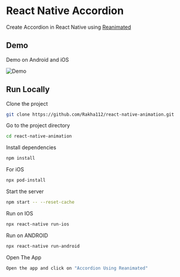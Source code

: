 # React Native Accordion

Create Accordion in React Native using [Reanimated](https://docs.swmansion.com/react-native-reanimated/docs)

## Demo

Demo on Android and iOS

![Demo](https://github.com/Rakha112/react-native-animation/blob/main/src/11-React-Native-Accordion/Demo.gif)

## Run Locally

Clone the project

```bash
git clone https://github.com/Rakha112/react-native-animation.git
```

Go to the project directory

```bash
cd react-native-animation
```

Install dependencies

```bash
npm install
```

For iOS

```bash
npx pod-install
```

Start the server

```bash
npm start -- --reset-cache
```

Run on IOS

```bash
npx react-native run-ios
```

Run on ANDROID

```bash
npx react-native run-android
```

Open The App

```bash
Open the app and click on "Accordion Using Reanimated"
```
